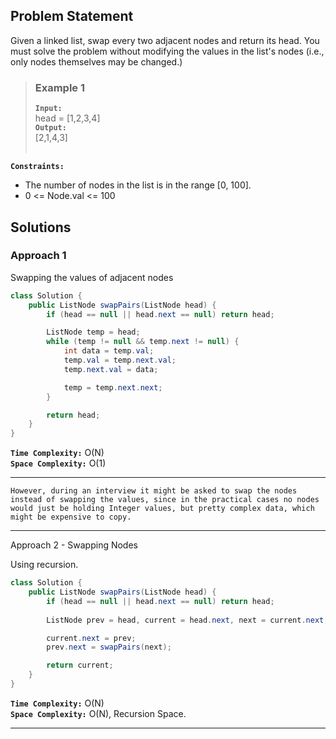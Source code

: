 ## Problem Statement
Given a linked list, swap every two adjacent nodes and return its head. You must solve the problem without modifying the values in the list's nodes (i.e., only nodes themselves may be changed.)

> ### Example 1
> **`Input:`** <br> head = [1,2,3,4] <br>
> **`Output:`** <br> [2,1,4,3] <br><br>

**`Constraints:`**
- The number of nodes in the list is in the range [0, 100].
- 0 <= Node.val <= 100

## Solutions

### Approach 1
Swapping the values of adjacent nodes

```java
class Solution {
    public ListNode swapPairs(ListNode head) {
        if (head == null || head.next == null) return head;

        ListNode temp = head;
        while (temp != null && temp.next != null) {
            int data = temp.val;
            temp.val = temp.next.val;
            temp.next.val = data;

            temp = temp.next.next;
        }

        return head;
    }
}
```

**`Time Complexity:`** O(N) <br>
**`Space Complexity:`** O(1)

---

`However, during an interview it might be asked to swap the nodes instead of swapping the values, since in the practical cases no nodes would just be holding Integer values, but pretty complex data, which might be expensive to copy.`

---

Approach 2 - Swapping Nodes

Using recursion.

```java
class Solution {
    public ListNode swapPairs(ListNode head) {
        if (head == null || head.next == null) return head;
        
        ListNode prev = head, current = head.next, next = current.next;

        current.next = prev;
        prev.next = swapPairs(next);

        return current;
    } 
}
```

**`Time Complexity:`** O(N) <br>
**`Space Complexity:`** O(N), Recursion Space.

---